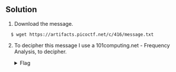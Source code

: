 ## Solution 
  1. Download the message.
   ```
     $ wget https://artifacts.picoctf.net/c/416/message.txt
   ```
  2. To decipher this message I use a 101computing.net - Frequency Analysis, to decipher.
   
      <details>
        <summary> Flag </summary>

        PICOCTF{FR3QU3NCY_4774CK5_4R3_C001_6E0659FB}
      </details>